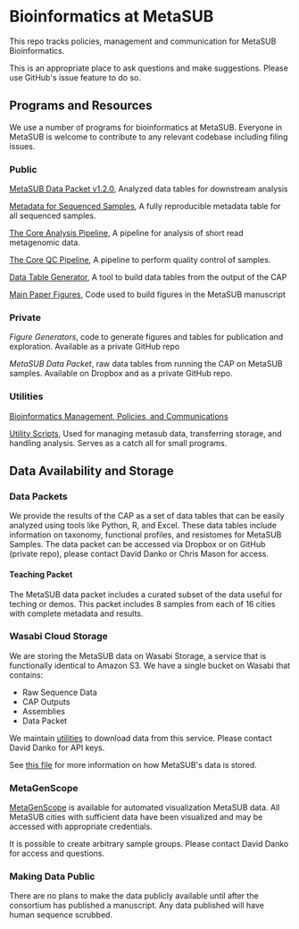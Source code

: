 # Bioinformatics at MetaSUB

This repo tracks policies, management and communication for MetaSUB Bioinformatics.

This is an appropriate place to ask questions and make suggestions. Please use GitHub's issue feature to do so.

## Programs and Resources

We use a number of programs for bioinformatics at MetaSUB. Everyone in MetaSUB is welcome to contribute to any relevant codebase including filing issues.

### Public

[MetaSUB Data Packet v1.2.0](https://s3.wasabisys.com/metasub/data_packets/metasub_data_packet_v1_2.tar.gz), Analyzed data tables for downstream analysis

[Metadata for Sequenced Samples](https://github.com/dcdanko/MetaSUB-metadata), A fully reproducible metadata table for all sequenced samples.

[The Core Analysis Pipeline](https://github.com/MetaSUB/MetaSUB_CAP), A pipeline for analysis of short read metagenomic data.

[The Core QC Pipeline](https://github.com/MetaSUB/MetaSUB_QC_Pipeline), A pipeline to perform quality control of samples.

[Data Table Generator](https://github.com/dcdanko/capalyzer), A tool to build data tables from the output of the CAP

[Main Paper Figures](https://github.com/MetaSUB/main_paper_figures), Code used to build figures in the MetaSUB manuscript

### Private

_Figure Generators_, code to generate figures and tables for publication and exploration. Available as a private GitHub repo

_MetaSUB Data Packet_, raw data tables from running the CAP on MetaSUB samples. Available on Dropbox and as a private GitHub repo.


### Utilities

[Bioinformatics Management, Policies, and Communications](https://github.com/MetaSUB/bioinformatics_management)

[Utility Scripts](https://github.com/MetaSUB/metasub_utils), Used for managing metasub data, transferring storage, and handling analysis. Serves as a catch all for small programs.


## Data Availability and Storage

### Data Packets

We provide the results of the CAP as a set of data tables that can be easily analyzed using tools like Python, R, and Excel. These data tables include information on taxonomy, functional profiles, and resistomes for MetaSUB Samples. The data packet can be accessed via Dropbox or on GitHub (private repo), please contact David Danko or Chris Mason for access.

#### Teaching Packet

The MetaSUB data packet includes a curated subset of the data useful for teching or demos. This packet includes 8 samples from each of 16 cities with complete metadata and results.

### Wasabi Cloud Storage

We are storing the MetaSUB data on Wasabi Storage, a service that is functionally identical to Amazon S3. We have a single bucket on Wasabi that contains:

- Raw Sequence Data
- CAP Outputs
- Assemblies
- Data Packet

We maintain [utilities](https://github.com/MetaSUB/metasub_utils) to download data from this service. Please contact David Danko for API keys.

See [this file](https://github.com/MetaSUB/bioinformatics_management/blob/master/data_storage.md) for more information on how MetaSUB's data is stored.

### MetaGenScope

[MetaGenScope](www.metagenscope.com) is available for automated visualization MetaSUB data. All MetaSUB cities with sufficient data have been visualized and may be accessed with appropriate credentials.

It is possible to create arbitrary sample groups. Please contact David Danko for access and questions.

### Making Data Public

There are no plans to make the data publicly available until after the consortium has published a manuscript. Any data published will have human sequence scrubbed. 
